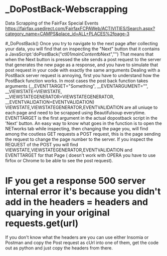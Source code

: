# _DoPostBack-Webscrapping
Data Scrapping of the FairFax Special Events
https://fairfax.usedirect.com/FairfaxFCPAWeb/ACTIVITIES/Search.aspx?category_name=CAMPS&place_id=ALL+PLACES%2fpage-3


#_DoPostBack()
Once you try to navigate to the next page after collecting your data, you will find that on inspecting the "Next" button that it contains a JavaScript:'doPostBack("ctl01$mainContent$bNext","")
That means that when the Next button is pressed the site sends a post request to the server that generates the new page as a response, and you have to simulate that post request in your code with exactly the same arrguments
Dealing with a PostBack server request is annoying, first you have to understand how the PostBack function works.
In most cases the post back function takes arguments (__EVENTTARGET="Something", __EVENTARGUMENT="",  __VIEWSTATE=VIEWSTATE, __VIEWSTATEGENERATOR=VIEWSTATEGENERATOR, __EVENTVALIDATION=EVENTVALIDATION)
VIEWSTATE,VIEWSTATEGENERATOR,EVENTVALIDATION are all uniuqe to each page and need to be scrapped using Beautifulsoup everytime.
EVENTTARGET is the first argument in the actual dopostback script in the 'Next' button.
An easy way to know what goes in the function is to open the NETworks tab while inspecting, then changing the page you, will find among the coutless GET requests a POST request, this is the page sending the request to change the page number to the server.
If you inspect the REQUEST of the POST you will find VIEWSTATE,VIEWSTATEGENERATOR,EVENTVALIDATION and EVENTTARGET for that Page ( doesn't work with OPERA you have to use firfox or Chrome to be able to see the post request).
 

# IF you get a response 500 server internal error it's because you didn't add in the headers = headers and quarying in your original requests.get(url)
If you don't know what the headers are you can use either Insomia or Postman and copy the Post request as cUrl into one of them, get the code out as python and just copy the headers from there.
